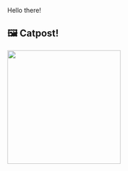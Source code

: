 Hello there!



## 🖼️ Catpost!

<sub>
    <img src="https://cdn2.thecatapi.com/images/24m.jpg" height="256">
</sub>

